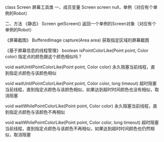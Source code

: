 class Screen 屏幕工具类
一、成员变量
Screen screen
null，单例（对应有个单例的Robot）

二、方法
《静态》
Screen getScreen()
返回一个单例的Screen对象（对应有个单例的Robot）

《屏幕截图》
BufferedImage capture(Area area)
获取指定区域的屏幕截图

《基于屏幕信息的线程管理》
boolean isPointColorLike(Point point, Color color)
指定点的颜色跟这个颜色相似吗？

void waitUntilPointColorLike(Point point, Color color)
永久阻塞当前线程，直到指定点颜色与该颜色相似

void waitUntilPointColorLike(Point point, Color color, long timeout)
超时阻塞当前线程，直到指定点颜色与该颜色相似，如果达到超时时间颜色也没有相似，取消阻塞

void waitWhilePointColorLike(Point point, Color color)
永久阻塞当前线程，直到指定点颜色与该颜色不再相似

void waitWhilePointColorLike(Point point, Color color, long timeout)
超时阻塞当前线程，直到指定点颜色与该颜色不再相似，如果达到超时时间颜色也仍然相似，取消阻塞